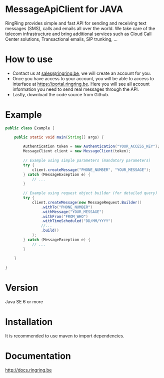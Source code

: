 # MessageApiClient for JAVA

RingRing provides simple and fast API for sending and receiving text messages (SMS), calls and emails all over the world.  We take care of the telecom infrastructure and bring additional services such as Cloud Call Center solutions, Transactional emails, SIP trunking, ...

# How to use

- Contact us at sales@ringring.be, we will create an account for you.
- Once you have access to your account, you will be able to access to interface at https://portal.ringring.be. Here you will see all account information you need to send real messages through the API.
- Lastly, download the code source from Github.

# Example

```Java
public class Example {

    public static void main(String[] args) {
    
        Authentication token = new Authentication("YOUR_ACCESS_KEY");
        MessageClient client = new MessageClient(token);
		
		// Example using simple parameters (mandatory parameters)
		try {
			client.createMessage("PHONE_NUMBER", "YOUR_MESSAGE");
		} catch (MessageException e) {
			// ...
		}
		
		// Example using request object builder (for detailed query) 
		try {
			client.createMessage(new MessageRequest.Builder()
				.withTo("PHONE_NUMBER")
				.withMessage("YOUR_MESSAGE")
				.withFrom("FROM_WHO")
				.withTimeScheduled("DD/MM/YYYY")
				//...
				.build()
			);
		} catch (MessageException e) {
			// ...
		}
		
    }
    
}
```

# Version

Java SE 6 or more

# Installation

It is recommended to use maven to import dependencies.

# Documentation

http://docs.ringring.be 

